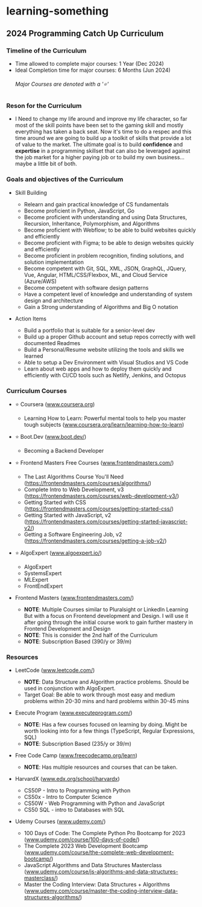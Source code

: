 # learning-something
<h2>2024 Programming Catch Up Curriculum</h2>

<h3>Timeline of the Curriculum</h3>

  - Time allowed to complete major courses: 1 Year (Dec 2024)
  - Ideal Completion time for major courses: 6 Months (Jun 2024)
    <h6>Major Courses are denoted with a '⭐'</h6>

<h3>Reson for the Curriculum</h3>

  - I Need to change my life around and improve my life character, so far most of the skill points have been set to the gaming skill and mostly everything has taken a back seat. Now it's time to do a respec and this time around we are going to build up a toolkit of skills that provide a lot of value to the market. The ultimate goal is to build <b>confidence</b> and <b>expertise</b> in a programming skillset that can also be leveraged against the job market for a higher paying job or to build my own business... maybe a little bit of both.

<h3>Goals and objectives of the Curriculum</h3>

  - Skill Building
    - Relearn and gain practical knowledge of CS fundamentals
    - Become proficient in Python, JavaScript, Go
    - Become proficient with understanding and using Data Structures, Recursion, Inheritance, Polymorphism, and Algorithms
    - Become proficient with Webflow; to be able to build websites quickly and efficiently
    - Become proficient with Figma; to be able to design websites quickly and efficiently
    - Become proficient in problem recognition, finding solutions, and solution implementation
    - Become competent with Git, SQL, XML, JSON, GraphQL, JQuery, Vue, Angular, HTML/CSS/Flexbox, ML, and Cloud Service (Azure/AWS)
    - Become competent with software design patterns
    - Have a competent level of knowledge and understanding of system design and architecture
    - Gain a Strong understanding of Algorithms and Big O notation

  - Action Items
    - Build a portfolio that is suitable for a senior-level dev
    - Build up a proper Github account and setup repos correctly with well documented Readmes
    - Build a Personal/Resume website utilizing the tools and skills we learned
    - Able to setup a Dev Environment with Visual Studios and VS Code
    - Learn about web apps and how to deploy them quickly and efficiently with CI/CD tools such as Netlify, Jenkins, and Octopus

<h3>Curriculum Courses</h3>

  - ⭐ Coursera (www.coursera.org)
    - Learning How to Learn: Powerful mental tools to help you master tough subjects (www.coursera.org/learn/learning-how-to-learn)

  - ⭐ Boot.Dev (www.boot.dev/)
    - Becoming a Backend Developer

  - ⭐ Frontend Masters Free Courses (www.frontendmasters.com/)
    - The Last Algorithms Course You'll Need (https://frontendmasters.com/courses/algorithms/)
    - Complete Intro to Web Development, v3 (https://frontendmasters.com/courses/web-development-v3/)
    - Getting Started with CSS (https://frontendmasters.com/courses/getting-started-css/)
    - Getting Started with JavaScript, v2 (https://frontendmasters.com/courses/getting-started-javascript-v2/)
    - Getting a Software Engineering Job, v2 (https://frontendmasters.com/courses/getting-a-job-v2/)

  - ⭐ AlgoExpert (www.algoexpert.io/)
    - AlgoExpert
    - SystemsExpert
    - MLExpert
    - FrontEndExpert

  - Frontend Masters (www.frontendmasters.com/)
    - <b>NOTE</b>: Multiple Courses similar to Pluralsight or LinkedIn Learning But with a focus on Frontend development and Design. I will use it after going through the initial course work to gain further mastery in Frontend Development and Design
    - <b>NOTE</b>: This is consider the 2nd half of the Curriculum 
    - <b>NOTE</b>: Subscription Based (390/y or 39/m)
   
<h3>Resources</h3>

  - LeetCode (www.leetcode.com/)
    - <b>NOTE</b>: Data Structure and Algorithm practice problems. Should be used in conjunction with AlgoExpert.
    - Target Goal: Be able to work through most easy and medium problems within 20-30 mins and hard problems within 30-45 mins
  
  - Execute Program (www.executeprogram.com/)
    - <b>NOTE</b>: Has a few courses focused on learning by doing. Might be worth looking into for a few things (TypeScript, Regular Expressions, SQL)
    - <b>NOTE</b>: Subscription Based (235/y or 39/m)

  - Free Code Camp (www.freecodecamp.org/learn)
    - <b>NOTE</b>: Has multiple resources and courses that can be taken.
   
  - HarvardX (www.edx.org/school/harvardx)
    - CS50P - Intro to Programming with Python
    - CS50x - Intro to Computer Science 
    - CS50W - Web Programming with Python and JavaScript
    - CS50 SQL - intro to Databases with SQL
   
  - Udemy Courses (www.udemy.com/)
    - 100 Days of Code: The Complete Python Pro Bootcamp for 2023 (www.udemy.com/course/100-days-of-code/)
    - The Complete 2023 Web Development Bootcamp (www.udemy.com/course/the-complete-web-development-bootcamp/)
    - JavaScript Algorithms and Data Structures Masterclass (www.udemy.com/course/js-algorithms-and-data-structures-masterclass/)
    - Master the Coding Interview: Data Structures + Algorithms (www.udemy.com/course/master-the-coding-interview-data-structures-algorithms/)


  
